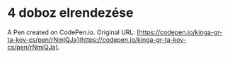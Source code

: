 # 4 doboz elrendezése

A Pen created on CodePen.io. Original URL: [https://codepen.io/kinga-gr-ta-kov-cs/pen/rNmjQJa](https://codepen.io/kinga-gr-ta-kov-cs/pen/rNmjQJa).



